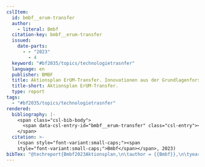 ```yaml
---
cslItem:
  id: bmbf__erum-transfer
  author:
    - literal: Bmbf
  citation-key: bmbf__erum-transfer
  issued:
    date-parts:
      - - "2023"
        - 4
  keyword: "#bf2035/topics/technologietrasnfer"
  language: en
  publisher: BMBF
  title: Aktionsplan ErUM-Transfer. Innovationen aus der Grundlagenforschung.
  title-short: Aktionsplan ErUM-Transfer.
  type: report
tags:
  - "#bf2035/topics/technologietrasnfer"
rendered:
  bibliography: |-
    <span class="csl-bib-body">
      <span data-csl-entry-id="bmbf__erum-transfer" class="csl-entry"><span class='author-bib'>Bmbf</span>. <span class='date-bib'>(2023)</span>. <span class='title'><i><b><span style="font-style:normal;">Aktionsplan ErUM-Transfer. Innovationen aus der Grundlagenforschung.</span></b></i></span>. BMBF.</span>
    </span>
  citation: >-
    (<span style="font-variant:small-caps;"><span
    style="font-variant:small-caps;">Bmbf</span></span>, 2023)
bibTex: "@techreport{Bmbf2023Aktionsplan,\n\tauthor = {{Bmbf}},\n\tyear = {2023},\n\tmonth = {4},\n\tinstitution = {BMBF},\n\ttitle = {Aktionsplan {ErUM}-{Transfer}. {Innovationen} aus der {Grundlagenforschung}.},\n}\n\n"
---
```

